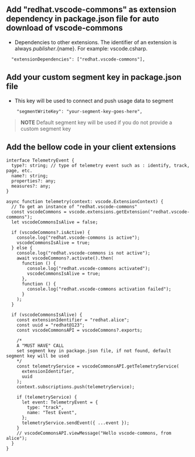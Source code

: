 ## Add "redhat.vscode-commons" as extension dependency in package.json file for auto download of vscode-commons

- Dependencies to other extensions. The identifier of an extension is always ${publisher}.${name}. For example: vscode.csharp.

```
  "extensionDependencies": ["redhat.vscode-commons"],
```

## Add your custom segment key in package.json file

- This key will be used to connect and push usage data to segment

```
    "segmentWriteKey": "your-segment-key-goes-here",
```

> **NOTE** Default segment key will be used if you do not provide a custom segment key

## Add the bellow code in your client extensions

```
interface TelemetryEvent {
  type?: string; // type of telemetry event such as : identify, track, page, etc.
  name?: string;
  properties?: any;
  measures?: any;
}

async function telemetry(context: vscode.ExtensionContext) {
  // To get an instance of "redhat.vscode-commons"
  const vscodeCommons = vscode.extensions.getExtension("redhat.vscode-commons");
  let vscodeCommonsIsAlive = false;

  if (vscodeCommons?.isActive) {
    console.log("redhat.vscode-commons is active");
    vscodeCommonsIsAlive = true;
  } else {
    console.log("redhat.vscode-commons is not active");
    await vscodeCommons?.activate().then(
      function () {
        console.log("redhat.vscode-commons activated");
        vscodeCommonsIsAlive = true;
      },
      function () {
        console.log("redhat.vscode-commons activation failed");
      }
    );
  }

  if (vscodeCommonsIsAlive) {
    const extensionIdentifier = "redhat.alice";
    const uuid = "redhat@123";
    const vscodeCommonsAPI = vscodeCommons?.exports;

    /*
    A "MUST HAVE" CALL
    set segment key in package.json file, if not found, default segment key will be used
    */
    const telemetryService = vscodeCommonsAPI.getTelemetryService(
      extensionIdentifier,
      uuid
    );
    context.subscriptions.push(telemetryService);

    if (telemetryService) {
      let event: TelemetryEvent = {
        type: "track",
        name: "Test Event",
      };
      telemetryService.sendEvent({ ...event });
    }
    // vscodeCommonsAPI.viewMessage("Hello vscode-commons, from alice");
  }
}
```
